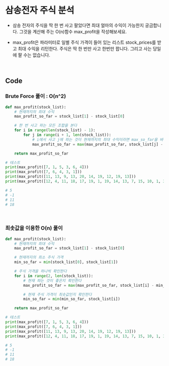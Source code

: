 # 삼송전자 주식 분석

- 삼송 전자의 주식을 딱 한 번 사고 팔았다면 최대 얼마의 수익이 가능한지 궁금합니다. 그것을 계산해 주는 O(n)함수 max_profit을 작성해보세요.

- max_profit은 파라미터로 일별 주식 가격이 들어 있는 리스트 stock_prices를 받고 최대 수익을 리턴한다. 주식은 딱 한 번만 사고 한번만 팝니다. 그리고 사는 당일에 팔 수는 없습니다.

<br>

## Code

### Brute Force 풀이 : O(n^2)

```python
def max_profit(stock_list):
    # 현재까지의 최대 수익
    max_profit_so_far = stock_list[1] - stock_list[0]

    # 한 번 사고 파는 모든 조합을 본다
    for i in range(len(stock_list) - 1):
        for j in range(i + 1, len(stock_list)):
            # i에서 사고 j에 파는 것이 현재까지의 최대 수익이라면 max_so_far을 바꾼다
            max_profit_so_far = max(max_profit_so_far, stock_list[j] - stock_list[i])

    return max_profit_so_far

# 테스트
print(max_profit([7, 1, 5, 3, 6, 4]))
print(max_profit([7, 6, 4, 3, 1]))
print(max_profit([11, 13, 9, 13, 20, 14, 19, 12, 19, 13]))
print(max_profit([12, 4, 11, 18, 17, 19, 1, 19, 14, 13, 7, 15, 10, 1, 3, 6]))

# 5
# -1
# 11
# 18
```

<br>

### 최솟값을 이용한 O(n) 풀이

```python
def max_profit(stock_list):
    # 현재까지의 최대 수익
    max_profit_so_far = stock_list[1] - stock_list[0]

    # 현재까지의 최소 주식 가격
    min_so_far = min(stock_list[0], stock_list[1])

    # 주식 가격을 하나씩 확인한다
    for i in range(2, len(stock_list)):
        # 현재 파는 것이 좋은지 확인한다
        max_profit_so_far = max(max_profit_so_far, stock_list[i] - min_so_far)

        # 현재 주식 가격이 최솟값인지 확인한다
        min_so_far = min(min_so_far, stock_list[i])

    return max_profit_so_far

# 테스트
print(max_profit([7, 1, 5, 3, 6, 4]))
print(max_profit([7, 6, 4, 3, 1]))
print(max_profit([11, 13, 9, 13, 20, 14, 19, 12, 19, 13]))
print(max_profit([12, 4, 11, 18, 17, 19, 1, 19, 14, 13, 7, 15, 10, 1, 3, 6]))

# 5
# -1
# 11
# 18
```
